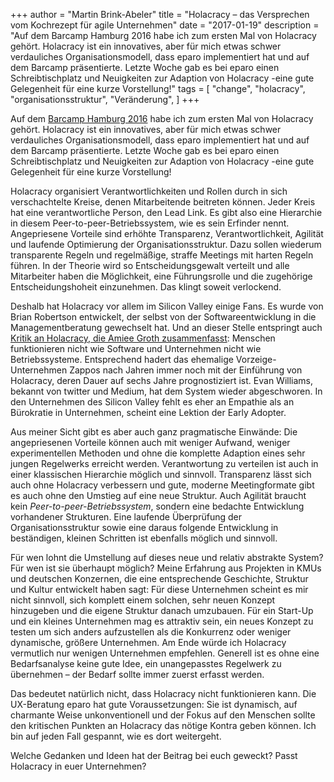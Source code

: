 +++
author = "Martin Brink-Abeler"
title = "Holacracy – das Versprechen vom Kochrezept für agile Unternehmen"
date = "2017-01-19"
description = "Auf dem Barcamp Hamburg 2016 habe ich zum ersten Mal von Holacracy gehört. Holacracy ist ein innovatives, aber für mich etwas schwer verdauliches Organisationsmodell, dass eparo implementiert hat und auf dem Barcamp präsentierte. Letzte Woche gab es bei eparo einen Schreibtischplatz und Neuigkeiten zur Adaption von Holacracy -eine gute Gelegenheit für eine kurze Vorstellung!"
tags = [
    "change", "holacracy", "organisationsstruktur", "Veränderung", 
]
+++

Auf dem [Barcamp Hamburg 2016](/blog/bchh16/) habe ich zum ersten Mal von Holacracy gehört. Holacracy ist ein innovatives, aber für mich etwas schwer verdauliches Organisationsmodell, dass eparo implementiert hat und auf dem Barcamp präsentierte. Letzte Woche gab es bei eparo einen Schreibtischplatz und Neuigkeiten zur Adaption von Holacracy -eine gute Gelegenheit für eine kurze Vorstellung!
<!--more-->

Holacracy organisiert Verantwortlichkeiten und Rollen durch in sich verschachtelte Kreise, denen Mitarbeitende beitreten können. Jeder Kreis hat eine verantwortliche Person, den Lead Link. Es gibt also eine Hierarchie in diesem Peer-to-peer-Betriebssystem, wie es sein Erfinder nennt. Angepriesene Vorteile sind erhöhte Transparenz, Verantwortlichkeit, Agilität und laufende Optimierung der Organisationsstruktur. Dazu sollen wiederum transparente Regeln und regelmäßige, straffe Meetings mit harten Regeln führen. In der Theorie wird so Entscheidungsgewalt verteilt und alle Mitarbeiter haben die Möglichkeit, eine Führungsrolle und die zugehörige Entscheidungshoheit einzunehmen. Das klingt soweit verlockend.

Deshalb hat Holacracy vor allem im Silicon Valley einige Fans. Es wurde von Brian Robertson entwickelt, der selbst von der Softwareentwicklung in die Managementberatung gewechselt hat. Und an dieser Stelle entspringt auch [Kritik an Holacracy, die Amiee Groth zusammenfasst](https://qz.com/849980/zappos-is-struggling-with-holacracy-because-humans-arent-designed-to-operate-like-software/): Menschen funktionieren nicht wie Software und Unternehmen nicht wie Betriebssysteme. Entsprechend hadert das ehemalige Vorzeige-Unternehmen Zappos nach Jahren immer noch mit der Einführung von Holacracy, deren Dauer auf sechs Jahre prognostiziert ist. Evan Williams, bekannt von twitter und Medium, hat dem System wieder abgeschworen. In den Unternehmen des Silicon Valley fehlt es eher an Empathie als an Bürokratie in Unternehmen, scheint eine Lektion der Early Adopter.

Aus meiner Sicht gibt es aber auch ganz pragmatische Einwände: Die angepriesenen Vorteile können auch mit weniger Aufwand, weniger experimentellen Methoden und ohne die komplette Adaption eines sehr jungen Regelwerks erreicht werden. Verantwortung zu verteilen ist auch in einer klassischen Hierarchie möglich und sinnvoll. Transparenz lässt sich auch ohne Holacracy verbessern und gute, moderne Meetingformate gibt es auch ohne den Umstieg auf eine neue Struktur. Auch Agilität braucht kein *Peer-to-peer-Betriebssystem*, sondern eine bedachte Entwicklung vorhandener Strukturen. Eine laufende Überprüfung der Organisationsstruktur sowie eine daraus folgende Entwicklung in beständigen, kleinen Schritten ist ebenfalls möglich und sinnvoll.

Für wen lohnt die Umstellung auf dieses neue und relativ abstrakte System? Für wen ist sie überhaupt möglich? Meine Erfahrung aus Projekten in KMUs und deutschen Konzernen, die eine entsprechende Geschichte, Struktur und Kultur entwickelt haben sagt: Für diese Unternehmen scheint es mir nicht sinnvoll, sich komplett einem solchen, sehr neuen Konzept hinzugeben und die eigene Struktur danach umzubauen. Für ein Start-Up und ein kleines Unternehmen mag es attraktiv sein, ein neues Konzept zu testen um sich anders aufzustellen als die Konkurrenz oder weniger dynamische, größere Unternehmen. Am Ende würde ich Holacracy vermutlich nur wenigen Unternehmen empfehlen. Generell ist es ohne eine Bedarfsanalyse keine gute Idee, ein unangepasstes Regelwerk zu übernehmen – der Bedarf sollte immer zuerst erfasst werden.

Das bedeutet natürlich nicht, dass Holacracy nicht funktionieren kann. Die UX-Beratung eparo hat gute Voraussetzungen: Sie ist dynamisch, auf charmante Weise unkonventionell und der Fokus auf den Menschen sollte den kritischen Punkten an Holacracy das nötige Kontra geben können. Ich bin auf jeden Fall gespannt, wie es dort weitergeht.

Welche Gedanken und Ideen hat der Beitrag bei euch geweckt? Passt Holacracy in euer Unternehmen?
